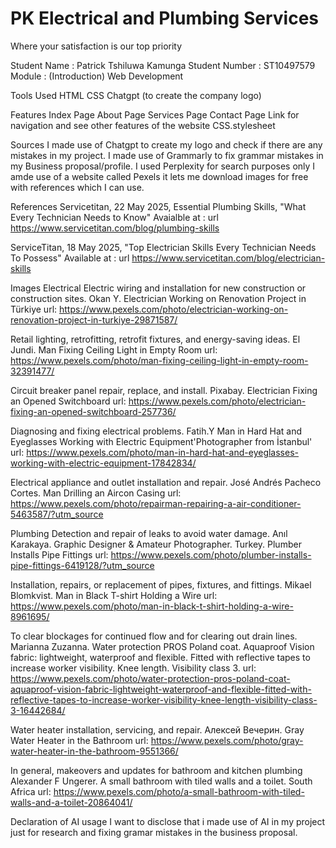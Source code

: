 # PK Electrical and Plumbing Services
Where your satisfaction is our top priority

Student Name : Patrick Tshiluwa Kamunga
Student Number : ST10497579
Module : (Introduction) Web Development

Tools Used
HTML
CSS
Chatgpt (to create the company logo)

Features
Index Page
About Page
Services Page
Contact Page
Link for navigation and see other features of the website 
CSS.stylesheet

Sources 
I made use of Chatgpt to create my logo and check if there are any mistakes in my project.
I made use of Grammarly to fix grammar mistakes in my Business proposal/profile.
I used Perplexity for search purposes only
I amde use of a website called Pexels it lets me download images for free with references which I can use.

References 
Servicetitan, 22 May 2025, Essential Plumbing Skills, "What Every Technician Needs to Know"
Avaialble at : url https://www.servicetitan.com/blog/plumbing-skills

ServiceTitan, 18 May 2025, "Top Electrician Skills Every Technician Needs To Possess"
Available at : url https://www.servicetitan.com/blog/electrician-skills

Images 
Electrical
Electric wiring and installation for new construction or construction sites.
Okan Y. Electrician Working on Renovation Project in Türkiye url: https://www.pexels.com/photo/electrician-working-on-renovation-project-in-turkiye-29871587/

Retail lighting, retrofitting, retrofit fixtures, and energy-saving ideas.
El Jundi. Man Fixing Ceiling Light in Empty Room url: https://www.pexels.com/photo/man-fixing-ceiling-light-in-empty-room-32391477/

Circuit breaker panel repair, replace, and install.
Pixabay. Electrician Fixing an Opened Switchboard url: https://www.pexels.com/photo/electrician-fixing-an-opened-switchboard-257736/

Diagnosing and fixing electrical problems.
Fatih.Y Man in Hard Hat and Eyeglasses Working with Electric Equipment'Photographer from İstanbul' url: https://www.pexels.com/photo/man-in-hard-hat-and-eyeglasses-working-with-electric-equipment-17842834/

Electrical appliance and outlet installation and repair.
José Andrés Pacheco Cortes. Man Drilling an Aircon Casing url: https://www.pexels.com/photo/repairman-repairing-a-air-conditioner-5463587/?utm_source

Plumbing
Detection and repair of leaks to avoid water damage.
Anıl Karakaya. Graphic Designer & Amateur Photographer. Turkey. Plumber Installs Pipe Fittings url: https://www.pexels.com/photo/plumber-installs-pipe-fittings-6419128/?utm_source

Installation, repairs, or replacement of pipes, fixtures, and fittings.
Mikael Blomkvist. Man in Black T-shirt Holding a Wire url: https://www.pexels.com/photo/man-in-black-t-shirt-holding-a-wire-8961695/

To clear blockages for continued flow and for clearing out drain lines.
Marianna Zuzanna. Water protection PROS Poland coat. Aquaproof Vision fabric: lightweight, waterproof and flexible. Fitted with reflective tapes to increase worker visibility. Knee length. Visibility class 3. url: https://www.pexels.com/photo/water-protection-pros-poland-coat-aquaproof-vision-fabric-lightweight-waterproof-and-flexible-fitted-with-reflective-tapes-to-increase-worker-visibility-knee-length-visibility-class-3-16442684/

Water heater installation, servicing, and repair.
Алексей Вечерин. Gray Water Heater in the Bathroom url: https://www.pexels.com/photo/gray-water-heater-in-the-bathroom-9551366/

In general, makeovers and updates for bathroom and kitchen plumbing
Alexander F Ungerer. A small bathroom with tiled walls and a toilet. South Africa url: https://www.pexels.com/photo/a-small-bathroom-with-tiled-walls-and-a-toilet-20864041/

Declaration of AI usage 
I want to disclose that i made use of AI in my project just for research and fixing gramar mistakes in the business proposal.


